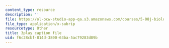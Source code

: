 ```yaml
---
content_type: resource
description: ''
file: https://ol-ocw-studio-app-qa.s3.amazonaws.com/courses/5-08j-biological-chemistry-ii-spring-2016/f6c28cbf814d380063ba5ac79283d89b_aCdDB6AsnSY.srt
file_type: application/x-subrip
resourcetype: Other
title: 3play caption file
uid: f6c28cbf-814d-3800-63ba-5ac79283d89b
---
```

